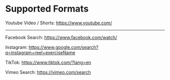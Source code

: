 # Supported Formats

Youtube Video / Shorts: https://www.youtube.com/

------

Facebook Search: https://www.facebook.com/watch/

Instagram: https://www.google.com/search?q=instagram+reel+exerciseName

TikTok: https://www.tiktok.com/?lang=en

Vimeo Search: https://vimeo.com/search
